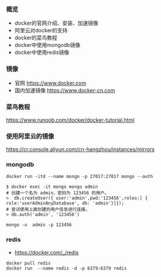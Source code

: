 ### 概览
- docker的官网介绍、安装、加速镜像
- 阿里云对docker的支持
- docker的菜鸟教程
- docker中使用mongodb镜像
- docker中使用redis镜像


### 镜像

- 官网 https://www.docker.com
- 国内加速镜像 https://www.docker-cn.com

### 菜鸟教程
https://www.runoob.com/docker/docker-tutorial.html  


### 使用阿里云的镜像
https://cr.console.aliyun.com/cn-hangzhou/instances/mirrors

### mongodb
```
docker run -itd --name mongo -p 27017:27017 mongo --auth
```

```
$ docker exec -it mongo mongo admin
# 创建一个名为 admin，密码为 123456 的用户。
>  db.createUser({ user:'admin',pwd:'123456',roles:[ { role:'userAdminAnyDatabase', db: 'admin'}]});
# 尝试使用上面创建的用户信息进行连接。
> db.auth('admin', '123456')
```

```
mongo -u  admin -p 123456 
```

### redis
-  https://docker.com/_/redis
```
docker pull redis
docker run  --name redis -d -p 6379:6379 redis
```